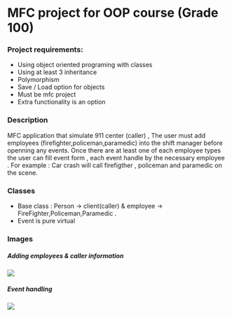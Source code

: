 <h1> MFC project for OOP course (Grade 100)</h1>
<h3>Project requirements:</h3>

* Using object oriented programing  with classes 
* Using at least 3 inheritance
* Polymorphism
* Save / Load option for objects
* Must be mfc project
* Extra functionality is an option 

<h3>Description</h3>

MFC application that simulate 911 center (caller) , 
The user must add employees (firefighter,policeman,paramedic) into the shift manager before openning any events. 
Once there are at least one of each employee types the user can fill event form ,
each event handle by the necessary employee . 
For example : Car crash will call firefigther , policeman and paramedic on the scene.

<h3>Classes</h3>

* Base class : Person -> client(caller) & employee -> FireFighter,Policeman,Paramedic . 
* Event is pure virtual 

<h3>Images</h3>

<h5>Adding employees & caller information</h5>

<img src="https://github.com/dt170/MFCApplication911center/blob/master/Capture2.PNG">

<h5>Event handling</h5>

<img src="https://github.com/dt170/MFCApplication911center/blob/master/Capture3.PNG">
